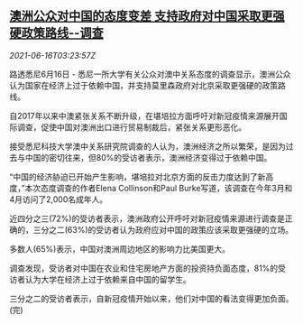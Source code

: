 <!--1623814264000-->
[澳洲公众对中国的态度变差 支持政府对中国采取更强硬政策路线--调查](https://cn.reuters.com/article/australia-china-survey-0616-wedn-idCNKCS2DS06Y)
------

<div><i>2021-06-16T03:23:57Z</i></div><p>路透悉尼6月16日 - 悉尼一所大学有关公众对澳中关系态度的调查显示，澳洲公众认为国家在经济上过于依赖中国，并支持莫里森政府对北京采取更强硬的政策路线。</p><p>自2017年以来中澳紧张关系不断升级，在堪培拉方面呼吁对新冠疫情来源展开国际调查，促使中国对澳洲出口进行贸易制裁后，紧张关系更形恶化。</p><p>接受悉尼科技大学澳中关系研究院调查的人认为，澳洲经济之所以繁荣，是因为过去与中国的密切往来，但80%的受访者表示，澳洲经济变得过于依赖中国。</p><p>“中国的经济胁迫已开始产生影响，堪培拉对北京方面的反击力度达到了新高度，”本次态度调查的作者Elena Collinson和Paul Burke写道，该调查在今年3月和4月访问了2,000名成年人。</p><p>近四分之三(72%)的受访者表示，澳洲政府公开呼吁对新冠疫情来源进行调查是正确的，三分之二(63%)的受访者认为政府应对中国的政策应该采取更强硬的立场。</p><p>多数人(65%)表示，中国对澳洲周边地区的影响力比美国更大。</p><p>调查发现，受访者对中国在农业和住宅房地产方面的投资持负面态度，81%的受访者认为大学在经济上过于依赖来自中国的留学生。</p><p>三分之二的受访者表示，自新冠疫情开始以来，他们对中国的看法变得更加负面。(完)</p>

